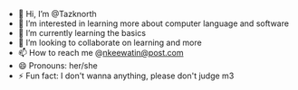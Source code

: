 - 👋 Hi, I’m @Tazknorth 
- 👀 I’m interested in learning more about computer language and software 
- 🌱 I’m currently learning the basics 
- 💞️ I’m looking to collaborate on learning and more
- 📫 How to reach me @nkeewatin@post.com 
- 😄 Pronouns: her/she
- ⚡ Fun fact: I don't wanna anything, please don't judge m3

<!---
Tazknorth/Tazknorth is a ✨ special ✨ repository because its `README.md` (this file) appears on your GitHub profile.
You can click the Preview link to take a look at your changes.
--->
